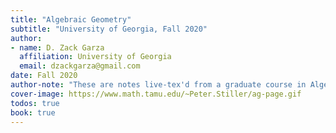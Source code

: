 ```yaml
---
title: "Algebraic Geometry"
subtitle: "University of Georgia, Fall 2020"
author:
- name: D. Zack Garza
  affiliation: University of Georgia 
  email: dzackgarza@gmail.com 
date: Fall 2020 
author-note: "These are notes live-tex'd from a graduate course in Algebraic Geometry taught by Philip Engel at the University of Georgia in Fall 2020. As such, any errors or inaccuracies are almost certainly my own."
cover-image: https://www.math.tamu.edu/~Peter.Stiller/ag-page.gif
todos: true
book: true
---
```


